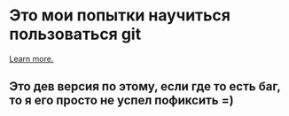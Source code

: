 # Это мои попытки научиться пользоваться git
[Learn more.](https://proksiks.github.io/portfolio/app/index.html)

## Это дев версия по этому, если где то есть баг, то я его просто не успел пофиксить =)